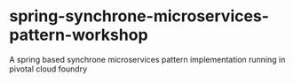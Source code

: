 # spring-synchrone-microservices-pattern-workshop
A spring based synchrone microservices pattern implementation running in pivotal cloud foundry 
